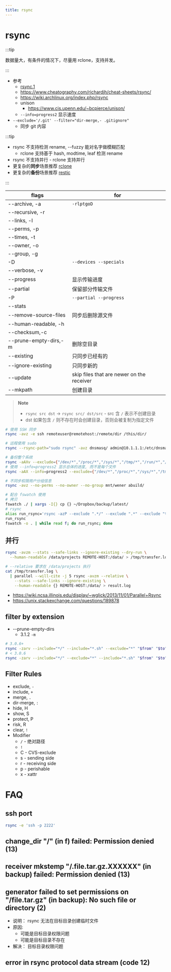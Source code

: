 ```yaml
---
title: rsync
---
```


# rsync

:::tip

数据量大，有条件的情况下，尽量用 rclone，支持并发。

:::

- 参考
  - [rsync.1](https://man7.org/linux/man-pages/man1/rsync.1.html)
  - https://www.cheatography.com/richardjh/cheat-sheets/rsync/
  - https://wiki.archlinux.org/index.php/rsync
  - unison
    - https://www.cis.upenn.edu/~bcpierce/unison/
  - `--info=progress2` 显示速度
- `--exclude='/.git' --filter="dir-merge,- .gitignore"`
  - 同步 git 内容

:::tip

- rsync 不支持检测 rename, --fuzzy 能对名字做模糊匹配
  - rclone 支持基于 hash, modtime, leaf 检测 rename
- rsync 不支持并行 - rclone 支持并行
- 更复杂的**同步**场景推荐 [rclone](./rclone.md)
- 更复杂的**备份**场景推荐 [restic](./restic.md)

:::

| flags                 | for                                       |
| --------------------- | ----------------------------------------- |
| --archive, -a         | `-rlptgoD`                                |
| --recursive, -r       |
| --links, -l           |
| --perms, -p           |
| --times, -t           |
| --owner, -o           |
| --group, -g           |
| -D                    | `--devices --specials`                    |
| --verbose, -v         |
| --progress            | 显示传输进度                              |
| --partial             | 保留部分传输文件                          |
| -P                    | `--partial --progress`                    |
| --stats               |
| --remove-source-files | 同步后删除源文件                          |
| --human-readable, -h  |
| --checksum,-c         |
| --prune-empty-dirs,-m | 删除空目录                                |
| --existing            | 只同步已经有的                            |
| --ignore-existing     | 只同步新的                                |
| --update              | skip files that are newer on the receiver |
| --mkpath              | 创建目录                                  |

> **Note**
>
> - `rsync src dst` -> `rsync src/ dst/src` - src 含 `/` 表示不创建目录
> - dst 如果包含 `/` 则不存在时会创建目录，否则会被复制为指定文件

```bash
# 使用 SSH 同步
rsync -avz -e ssh remoteuser@remotehost:/remote/dir /this/dir/

# 远程使用 sudo
rsync --rsync-path="sudo rsync" -avz dnsmasq/ admin@10.1.1.1:/etc/dnsmasq/

# 备份整个系统
rsync -aAXv --exclude={"/dev/*","/proc/*","/sys/*","/tmp/*","/run/*","/mnt/*","/media/*","/lost+found"} / /path/to/backup/folder
# 使用 --info=progress2 显示总体的进度, 而不是每个文件
rsync -aAX --info=progress2 --exclude={"/dev/*","/proc/*","/sys/*","/tmp/*","/run/*","/mnt/*","/media/*","/lost+found"} / /path/to/backup/folder

# 不同步权限用户分组信息
rsync -avz --no-perms --no-owner --no-group mnt/wener abuild/

# 配合 fswatch 使用
# 拷贝
fswatch ./ | xargs -I{} cp {} ~/Dropbox/backup/latest/
# rsync
alias run_rsync='rsync -azP --exclude ".*/" --exclude ".*" --exclude "tmp/" ~/Documents/repos/my_repository username@host:~'
run_rsync
fswatch -o . | while read f; do run_rsync; done
```

## 并行

```bash
rsync -avzm --stats --safe-links --ignore-existing --dry-run \
  --human-readable /data/projects REMOTE-HOST:/data/ > /tmp/transfer.log

# --relative 要求在 /data/projects 执行
cat /tmp/transfer.log \
  | parallel --will-cite -j 5 rsync -avzm --relative \
    --stats --safe-links --ignore-existing \
    --human-readable {} REMOTE-HOST:/data/ > result.log
```

- https://wiki.ncsa.illinois.edu/display/~wglick/2013/11/01/Parallel+Rsync
- https://unix.stackexchange.com/questions/189878

## filter by extension

- --prune-empty-dirs
  - 3.1.2 `-m`

```bash
# 3.0.6+
rsync -zarv --include="*/" --include="*.sh" --exclude="*" "$from" "$to"
# < 3.0.6
rsync -zarv --include="*/" --exclude="*" --include="*.sh" "$from" "$to"
```

## Filter Rules

- exclude, `-`
- include, `+`
- merge, `.`
- dir-merge, `:`
- hide, H
- show, S
- protect, P
- risk, R
- clear, `!`
- Modifier
  - `/` - 绝对路径
  - `!`
  - C - CVS-exclude
  - s - sending side
  - r - receiving side
  - p - perishable
  - x - xattr

# FAQ

## ssh port

```bash
rsync -e 'ssh -p 2222'
```

## change_dir "/" (in f) failed: Permission denied (13)

## receiver mkstemp "/.file.tar.gz.XXXXXX" (in backup) failed: Permission denied (13)

## generator failed to set permissions on "/file.tar.gz" (in backup): No such file or directory (2)

- 说明： rsync 无法在目标目录创建临时文件
- 原因:
  - 可能是目标目录权限问题
  - 可能是目标目录不存在
- 解决： 目标目录权限问题

## error in rsync protocol data stream (code 12)
